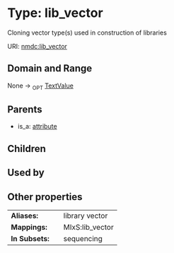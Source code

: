 
# Type: lib_vector


Cloning vector type(s) used in construction of libraries

URI: [nmdc:lib_vector](https://microbiomedata/meta/lib_vector)


## Domain and Range

None ->  <sub>OPT</sub> [TextValue](TextValue.md)

## Parents

 *  is_a: [attribute](attribute.md)

## Children


## Used by


## Other properties

|  |  |  |
| --- | --- | --- |
| **Aliases:** | | library vector |
| **Mappings:** | | MIxS:lib_vector |
| **In Subsets:** | | sequencing |

